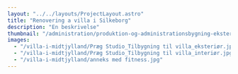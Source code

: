```yaml
---
layout: "../../layouts/ProjectLayout.astro"
title: "Renovering a villa i Silkeborg"
description: "En beskrivelse"
thumbnail: "/administration/produktion-og-administrationsbygning-eksterioer.jpg"
images:
  - "/villa-i-midtjylland/Præg Studio_Tilbygning til villa_eksteriør.jpg"
  - "/villa-i-midtjylland/Præg Studio_Tilbygning til villa_interiør.jpg"
  - "/villa-i-midtjylland/anneks med fitness.jpg"
---
```

